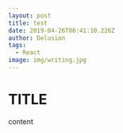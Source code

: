 ```yaml
---
layout: post
title: test
date: 2019-04-26T06:41:10.226Z
author: Delusion
tags:
  - React
image: img/writing.jpg
---
```

# TITLE



content
